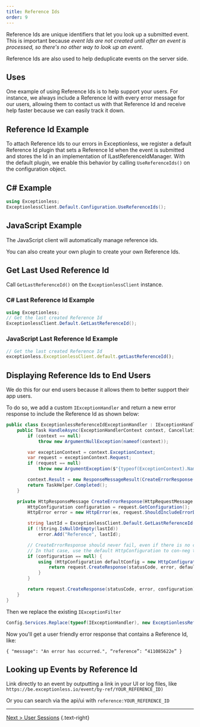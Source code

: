 ```yaml
---
title: Reference Ids
order: 9
---
```

Reference Ids are unique identifiers that let you look up a submitted event. This is important because _event Ids are not created until after an event is processed, so there's no other way to look up an event_.

Reference Ids are also used to help deduplicate events on the server side.

## Uses

One example of using Reference Ids is to help support your users. For instance, we always include a Reference Id with every error message for our users, allowing them to contact us with that Reference Id and receive help faster because we can easily track it down.

## Reference Id Example

To attach Reference Ids to our errors in Exceptionless, we register a default Reference Id plugin that sets a Reference Id when the event is submitted and stores the Id in an implementation of ILastReferenceIdManager. With the default plugin, we enable this behavior by calling `UseReferenceIds()` on the configuration object.

## C# Example

```csharp
using Exceptionless;
ExceptionlessClient.Default.Configuration.UseReferenceIds();
```

## JavaScript Example

The JavaScript client will automatically manage reference ids.

You can also create your own plugin to create your own Reference Ids.

## Get Last Used Reference Id

Call `GetLastReferenceId()` on the `ExceptionlessClient` instance.

### C# Last Reference Id Example

```csharp
using Exceptionless;
// Get the last created Reference Id
ExceptionlessClient.Default.GetLastReferenceId();
```

### JavaScript Last Reference Id Example

```javascript
// Get the last created Reference Id
exceptionless.ExceptionlessClient.default.getLastReferenceId();
```

## Displaying Reference Ids to End Users

We do this for our end users because it allows them to better support their app users.

To do so, we add a custom `IExceptionHandler` and return a new error response to include the Reference Id as shown below:

```csharp
public class ExceptionlessReferenceIdExceptionHandler : IExceptionHandler {
    public Task HandleAsync(ExceptionHandlerContext context, CancellationToken cancellationToken) {
        if (context == null)
            throw new ArgumentNullException(nameof(context));

        var exceptionContext = context.ExceptionContext;
        var request = exceptionContext.Request;
        if (request == null)
            throw new ArgumentException($"{typeof(ExceptionContext).Name}.{"Request"} must not be null", nameof(context));

        context.Result = new ResponseMessageResult(CreateErrorResponse(request, exceptionContext.Exception, HttpStatusCode.InternalServerError));
        return TaskHelper.Completed();
    }

    private HttpResponseMessage CreateErrorResponse(HttpRequestMessage request, Exception ex, HttpStatusCode statusCode) {
        HttpConfiguration configuration = request.GetConfiguration();
        HttpError error = new HttpError(ex, request.ShouldIncludeErrorDetail());

        string lastId = ExceptionlessClient.Default.GetLastReferenceId();
        if (!String.IsNullOrEmpty(lastId))
            error.Add("Reference", lastId);

        // CreateErrorResponse should never fail, even if there is no configuration associated with the request
        // In that case, use the default HttpConfiguration to con-neg the response media type
        if (configuration == null) {
            using (HttpConfiguration defaultConfig = new HttpConfiguration()) {
                return request.CreateResponse(statusCode, error, defaultConfig);
            }
        }

        return request.CreateResponse(statusCode, error, configuration);
    }
}
```

Then we replace the existing `IExceptionFilter`

```csharp
Config.Services.Replace(typeof(IExceptionHandler), new ExceptionlessReferenceIdExceptionHandler());
```

Now you'll get a user friendly error response that contains a Reference Id, like:

`{
  "message": "An error has occurred.",
  “reference”: “411085622e”
}`

## Looking up Events by Reference Id

Link directly to an event by outputting a link in your UI or log files, like
`https://be.exceptionless.io/event/by-ref/YOUR_REFERENCE_ID)`

Or you can search via the api/ui with `reference:YOUR_REFERENCE_ID`

---

[Next > User Sessions](user-sessions.md) {.text-right}
